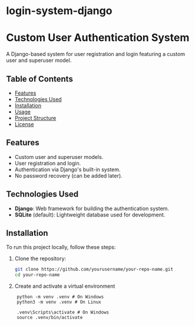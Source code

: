 # login-system-django

# Custom User Authentication System

A Django-based system for user registration and login featuring a custom user and superuser model.

## Table of Contents

- [Features](#features)
- [Technologies Used](#technologies-used)
- [Installation](#installation)
- [Usage](#usage)
- [Project Structure](#project-structure)
- [License](#license)

## Features

- Custom user and superuser models.
- User registration and login.
- Authentication via Django's built-in system.
- No password recovery (can be added later).
  
## Technologies Used

- **Django**: Web framework for building the authentication system.
- **SQLite** (default): Lightweight database used for development.

## Installation

To run this project locally, follow these steps:

1. Clone the repository:
   ```bash
   git clone https://github.com/yourusername/your-repo-name.git
   cd your-repo-name

2. Create and activate a virtual environment

```
    python -m venv .venv # On Windows
    python3 -m venv .venv # On Linux
    
    .venv\Scripts\activate # On Windows
    source .venv/bin/activate
```

